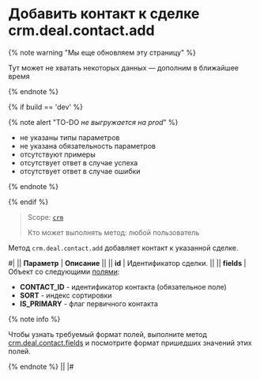 # Добавить контакт к сделке crm.deal.contact.add

{% note warning "Мы еще обновляем эту страницу" %}

Тут может не хватать некоторых данных — дополним в ближайшее время

{% endnote %}

{% if build == 'dev' %}

{% note alert "TO-DO _не выгружается на prod_" %}

- не указаны типы параметров
- не указана обязательность параметров
- отсутствуют примеры
- отсутствует ответ в случае успеха
- отсутствует ответ в случае ошибки

{% endnote %}

{% endif %}

> Scope: [`crm`](../../../scopes/permissions.md)
>
> Кто может выполнять метод: любой пользователь

Метод `crm.deal.contact.add` добавляет контакт к указанной сделке.

#|
|| **Параметр** | **Описание** ||
|| **id** | Идентификатор сделки. ||
|| **fields** | Объект со следующими [полями](./crm-deal-contact-fields.md): 
- **CONTACT_ID** - идентификатор контакта (обязательное поле) 
- **SORT** - индекс сортировки 
- **IS_PRIMARY** - флаг первичного контакта 

{% note info %}

Чтобы узнать требуемый формат полей, выполните метод [crm.deal.contact.fields](./crm-deal-contact-fields.md) и посмотрите формат пришедших значений этих полей. 

{% endnote %}
||
|#